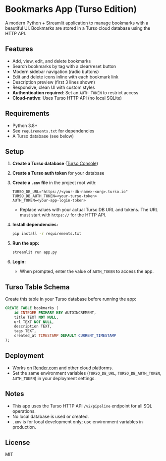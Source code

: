 # Bookmarks App (Turso Edition)

A modern Python + Streamlit application to manage bookmarks with a beautiful UI. Bookmarks are stored in a Turso cloud database using the HTTP API.

## Features
- Add, view, edit, and delete bookmarks
- Search bookmarks by tag with a clear/reset button
- Modern sidebar navigation (radio buttons)
- Edit and delete icons inline with each bookmark link
- Description preview (first 3 lines shown)
- Responsive, clean UI with custom styles
- **Authentication required**: Set an `AUTH_TOKEN` to restrict access
- **Cloud-native**: Uses Turso HTTP API (no local SQLite)

## Requirements
- Python 3.8+
- See `requirements.txt` for dependencies
- A Turso database (see below)

## Setup
1. **Create a Turso database** ([Turso Console](https://console.turso.tech/))
2. **Create a Turso auth token** for your database
3. **Create a `.env` file** in the project root with:
   ```env
   TURSO_DB_URL="https://<your-db-name>-<org>.turso.io"
   TURSO_DB_AUTH_TOKEN=<your-turso-token>
   AUTH_TOKEN=<your-app-login-token>
   ```
   - Replace values with your actual Turso DB URL and tokens. The URL must start with `https://` for the HTTP API.

4. **Install dependencies:**
   ```bash
   pip install -r requirements.txt
   ```

5. **Run the app:**
   ```bash
   streamlit run app.py
   ```

6. **Login:**
   - When prompted, enter the value of `AUTH_TOKEN` to access the app.

## Turso Table Schema
Create this table in your Turso database before running the app:
```sql
CREATE TABLE bookmarks (
    id INTEGER PRIMARY KEY AUTOINCREMENT,
    title TEXT NOT NULL,
    url TEXT NOT NULL,
    description TEXT,
    tags TEXT,
    created_at TIMESTAMP DEFAULT CURRENT_TIMESTAMP
);
```

## Deployment
- Works on [Render.com](https://render.com/) and other cloud platforms.
- Set the same environment variables (`TURSO_DB_URL`, `TURSO_DB_AUTH_TOKEN`, `AUTH_TOKEN`) in your deployment settings.

## Notes
- This app uses the Turso HTTP API `/v2/pipeline` endpoint for all SQL operations.
- No local database is used or created.
- `.env` is for local development only; use environment variables in production.

## License
MIT
